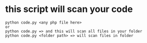# this script will scan your code 

    python code.py <any php file here>
    or
    python code.py => and this will scan all files in your folder
    python code.py <folder path> => will scan files in folder
